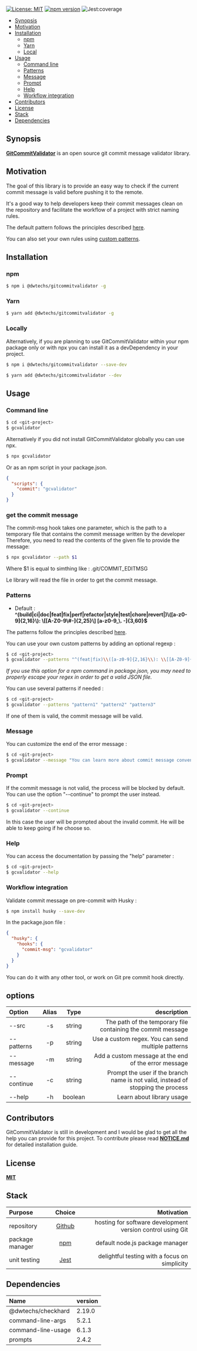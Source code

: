 
[![License: MIT](https://img.shields.io/npm/l/@dwtechs/gitcommitvalidator.svg)](https://opensource.org/licenses/MIT)
[![npm version](https://badge.fury.io/js/%40dwtechs%2Fgitcommitvalidator.svg)](https://www.npmjs.com/package/@dwtechs/gitcommitvalidator)
![Jest:coverage](https://img.shields.io/badge/Jest:coverage-100%25-brightgreen.svg)

- [Synopsis](#synopsis)
- [Motivation](#motivation)
- [Installation](#installation)
  - [npm](#npm)
  - [Yarn](#yarn)
  - [Local](#local)
- [Usage](#usage)
  - [Command line](#command-line)
  - [Patterns](#patterns)
  - [Message](#message)
  - [Prompt](#prompt)
  - [Help](#help)
  - [Workflow integration](#workflow-integration)
- [Contributors](#contributors)
- [License](#license)
- [Stack](#stack)
- [Dependencies](#dependencies)

## Synopsis

**[GitCommitValidator](https://github.com/DWTechs/GitCommitValidator)** is an open source git commit message validator library.

## Motivation

The goal of this library is to provide an easy way to check if the current commit message is valid before pushing it to the remote.

It's a good way to help developers keep their commit messages clean on the repository and facilitate the workflow of a project with strict naming rules.

The default pattern follows the principles described [here](https://dwtechs.github.io/efficient-git/conventional-commit/).

You can also set your own rules using [custom patterns](#patterns).

## Installation

### npm

```bash
$ npm i @dwtechs/gitcommitvalidator -g
```

### Yarn

```bash
$ yarn add @dwtechs/gitcommitvalidator -g
```

### Locally

Alternatively, if you are planning to use GitCommitValidator within your npm package only or with npx you can install it as a devDependency in your project.

```bash
$ npm i @dwtechs/gitcommitvalidator --save-dev
```

```bash
$ yarn add @dwtechs/gitcommitvalidator --dev
```

## Usage

### Command line

```bash
$ cd <git-project>
$ gcvalidator
```

Alternatively if you did not install GitCommitValidator globally you can use npx.

```bash
$ npx gcvalidator
```

Or as an npm script in your package.json.

```json
{
  "scripts": {
    "commit": "gcvalidator"
  }
}
```

### get the commit message

The commit-msg hook takes one parameter, which is the path to a temporary file that contains the commit message written by the developer
Therefore, you need to read the contents of the given file to provide the message:

```bash
$ npx gcvalidator --path $1
```
Where $1 is equal to simthing like : .git/COMMIT_EDITMSG

Le library will read the file in order to get the commit message.

### Patterns

- Default : **^(build|ci|doc|feat|fix|perf|refactor|style|test|chore|revert|)\\([a-z0-9]{2,16}\\): \\[[A-Z0-9\\#-]{2,25}\\] [a-z0-9_\\. -]{3,60}$**

The patterns follow the principles described [here](https://dwtechs.github.io/efficient-git/conventional-commit/).

You can use your own custom patterns by adding an optional regexp :

```bash
$ cd <git-project>
$ gcvalidator --patterns "^(feat|fix)\\([a-z0-9]{2,16}\\): \\[[A-Z0-9]{2,25}\\] [a-z0-9_\\. -]{3,60}$"
```

_If you use this option for a npm command in package.json, you may need to properly escape your regex in order to get a valid JSON file._


You can use several patterns if needed : 

```bash
$ cd <git-project>
$ gcvalidator --patterns "pattern1" "pattern2" "pattern3"
```

If one of them is valid, the commit message will be valid.


### Message

You can customize the end of the error message :

```bash
$ cd <git-project>
$ gcvalidator --message "You can learn more about commit message conventions of this project on https://dwtechs.github.io/efficient-git/conventional-commit/"
```

### Prompt

If the commit message is not valid, the process will be blocked by default.
You can use the option "--continue" to prompt the user instead.

```bash
$ cd <git-project>
$ gcvalidator --continue
```

In this case the user will be prompted about the invalid commit. He will be able to keep going if he choose so.

### Help

You can access the documentation by passing the "help" parameter :

```bash
$ cd <git-project>
$ gcvalidator --help
```


### Workflow integration

Validate commit message on pre-commit with Husky :

```bash
$ npm install husky --save-dev
```

In the package.json file :

```json
{
  "husky": {
    "hooks": {
      "commit-msg": "gcvalidator"
    }
  }
}
```

You can do it with any other tool, or work on Git pre commit hook directly.

## options

| Option       | Alias |  Type   |                                                                      description |
| :----------  | :---: | :-----: | -------------------------------------------------------------------------------: |
| --src        |  -s   | string  |                     The path of the temporary file containing the commit message |
| --patterns   |  -p   | string  |                               Use a custom regex. You can send multiple patterns |
| --message    |  -m   | string  |                             Add a custom message at the end of the error message |
| --continue   |  -c   | string  | Prompt the user if the branch name is not valid, instead of stopping the process |
| --help       |  -h   | boolean |                                                        Learn about library usage |

## Contributors

GitCommitValidator is still in development and I would be glad to get all the help you can provide for this project.
To contribute please read **[NOTICE.md](https://github.com/DWTechs/GitCommitValidator/blob/master/NOTICE.md)** for detailed installation guide.

## License

**[MIT](https://github.com/DWTechs/GitCommitValidator/blob/master/LICENSE)**

## Stack

| Purpose         |                Choice                |                                                 Motivation |
| :-------------- | :----------------------------------: | ---------------------------------------------------------: |
| repository      |    [Github](https://github.com/)     | hosting for software development version control using Git |
| package manager | [npm](https://www.npmjs.com/get-npm) |                            default node.js package manager |
| unit testing    |      [Jest](https://jestjs.io/)      |              delightful testing with a focus on simplicity |

## Dependencies

| Name | version |
| :--- | :----- |
| @dwtechs/checkhard | 2.19.0 |
| command-line-args  | 5.2.1 |
| command-line-usage | 6.1.3 |
| prompts            | 2.4.2 |